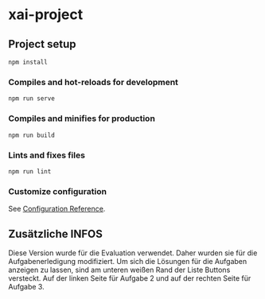 # xai-project

## Project setup
```
npm install
```

### Compiles and hot-reloads for development
```
npm run serve
```

### Compiles and minifies for production
```
npm run build
```

### Lints and fixes files
```
npm run lint
```

### Customize configuration
See [Configuration Reference](https://cli.vuejs.org/config/).

## Zusätzliche INFOS
Diese Version wurde für die Evaluation verwendet. Daher wurden sie für die Aufgabenerledigung modifiziert. Um sich die Lösungen für die Aufgaben anzeigen zu lassen, sind am unteren weißen Rand der Liste Buttons versteckt. Auf der linken Seite für Aufgabe 2 und auf der rechten Seite für Aufgabe 3.
